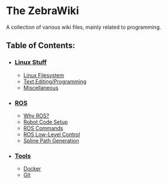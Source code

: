 # The ZebraWiki
A collection of various wiki files, mainly related to programming.

## Table of Contents:
- ### [Linux Stuff](linux/linux.md)
    - [Linux Filesystem](linux/filesystem.md)
    - [Text Editing/Programming](linux/editing.md)
    - [Miscellaneous](linux/miscellaneous.md)
- ### [ROS](ros/ros.md)
    - [Why ROS?](ros/why_ros.md)
    - [Robot Code Setup](ros/robot_code_setup.md)
    - [ROS Commands](ros/ros_commands.md)
    - [ROS Low-Level Control](ros/ros_low_level_control.md)
    - [Spline Path Generation](ros/spline_path_generation.md)
- ### [Tools](tools/tools.md)
    - [Docker](tools/docker.md)
    - [Git](tools/git.md)
